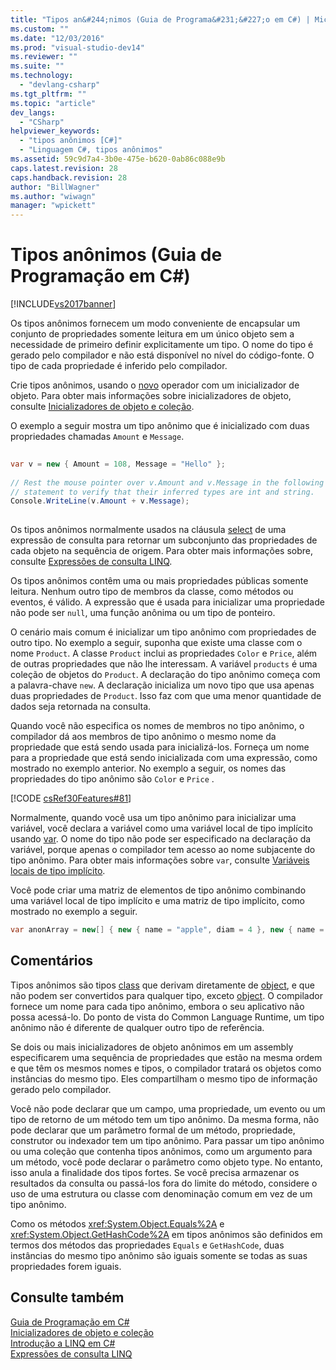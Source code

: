 ```yaml
---
title: "Tipos an&#244;nimos (Guia de Programa&#231;&#227;o em C#) | Microsoft Docs"
ms.custom: ""
ms.date: "12/03/2016"
ms.prod: "visual-studio-dev14"
ms.reviewer: ""
ms.suite: ""
ms.technology: 
  - "devlang-csharp"
ms.tgt_pltfrm: ""
ms.topic: "article"
dev_langs: 
  - "CSharp"
helpviewer_keywords: 
  - "tipos anônimos [C#]"
  - "Linguagem C#, tipos anônimos"
ms.assetid: 59c9d7a4-3b0e-475e-b620-0ab86c088e9b
caps.latest.revision: 28
caps.handback.revision: 28
author: "BillWagner"
ms.author: "wiwagn"
manager: "wpickett"
---
```

# Tipos an&#244;nimos (Guia de Programa&#231;&#227;o em C#)
[!INCLUDE[vs2017banner](../../../csharp/includes/vs2017banner.md)]

Os tipos anônimos fornecem um modo conveniente de encapsular um conjunto de propriedades somente leitura em um único objeto sem a necessidade de primeiro definir explicitamente um tipo.  O nome do tipo é gerado pelo compilador e não está disponível no nível do código\-fonte.  O tipo de cada propriedade é inferido pelo compilador.  
  
 Crie tipos anônimos, usando o [novo](../../../csharp/language-reference/keywords/new.md) operador com um inicializador de objeto.  Para obter mais informações sobre inicializadores de objeto, consulte [Inicializadores de objeto e coleção](../../../csharp/programming-guide/classes-and-structs/object-and-collection-initializers.md).  
  
 O exemplo a seguir mostra um tipo anônimo que é inicializado com duas propriedades chamadas `Amount` e `Message`.  
  
```c#  
  
var v = new { Amount = 108, Message = "Hello" };  
  
// Rest the mouse pointer over v.Amount and v.Message in the following  
// statement to verify that their inferred types are int and string.  
Console.WriteLine(v.Amount + v.Message);  
  
```  
  
 Os tipos anônimos normalmente usados na cláusula [select](../../../csharp/language-reference/keywords/select-clause.md) de uma expressão de consulta para retornar um subconjunto das propriedades de cada objeto na sequência de origem.  Para obter mais informações sobre, consulte [Expressões de consulta LINQ](../../../csharp/programming-guide/linq-query-expressions/index.md).  
  
 Os tipos anônimos contêm uma ou mais propriedades públicas somente leitura.  Nenhum outro tipo de membros da classe, como métodos ou eventos, é válido.  A expressão que é usada para inicializar uma propriedade não pode ser `null`, uma função anônima ou um tipo de ponteiro.  
  
 O cenário mais comum é inicializar um tipo anônimo com propriedades de outro tipo.  No exemplo a seguir, suponha que existe uma classe com o nome `Product`.  A classe `Product` inclui as propriedades `Color` e `Price`, além de outras propriedades que não lhe interessam.  A variável `products` é uma coleção de objetos do `Product`.  A declaração do tipo anônimo começa com a palavra\-chave `new`.  A declaração inicializa um novo tipo que usa apenas duas propriedades de `Product`.  Isso faz com que uma menor quantidade de dados seja retornada na consulta.  
  
 Quando você não especifica os nomes de membros no tipo anônimo, o compilador dá aos membros de tipo anônimo o mesmo nome da propriedade que está sendo usada para inicializá\-los.  Forneça um nome para a propriedade que está sendo inicializada com uma expressão, como mostrado no exemplo anterior.  No exemplo a seguir, os nomes das propriedades do tipo anônimo são `Color` e `Price` .  
  
 [!CODE [csRef30Features#81](../CodeSnippet/VS_Snippets_VBCSharp/csRef30Features#81)]  
  
 Normalmente, quando você usa um tipo anônimo para inicializar uma variável, você declara a variável como uma variável local de tipo implícito usando [var](../../../csharp/language-reference/keywords/var.md).  O nome do tipo não pode ser especificado na declaração da variável, porque apenas o compilador tem acesso ao nome subjacente do tipo anônimo.  Para obter mais informações sobre `var`, consulte [Variáveis locais de tipo implícito](../../../csharp/programming-guide/classes-and-structs/implicitly-typed-local-variables.md).  
  
 Você pode criar uma matriz de elementos de tipo anônimo combinando uma variável local de tipo implícito e uma matriz de tipo implícito, como mostrado no exemplo a seguir.  
  
```c#  
var anonArray = new[] { new { name = "apple", diam = 4 }, new { name = "grape", diam = 1 }};  
```  
  
## Comentários  
 Tipos anônimos são tipos [class](../../../csharp/language-reference/keywords/class.md) que derivam diretamente de [object](../../../csharp/language-reference/keywords/object.md), e que não podem ser convertidos para qualquer tipo, exceto [object](../../../csharp/language-reference/keywords/object.md).  O compilador fornece um nome para cada tipo anônimo, embora o seu aplicativo não possa acessá\-lo.  Do ponto de vista do Common Language Runtime, um tipo anônimo não é diferente de qualquer outro tipo de referência.  
  
 Se dois ou mais inicializadores de objeto anônimos em um assembly especificarem uma sequência de propriedades que estão na mesma ordem e que têm os mesmos nomes e tipos, o compilador tratará os objetos como instâncias do mesmo tipo.  Eles compartilham o mesmo tipo de informação gerado pelo compilador.  
  
 Você não pode declarar que um campo, uma propriedade, um evento ou um tipo de retorno de um método tem um tipo anônimo.  Da mesma forma, não pode declarar que um parâmetro formal de um método, propriedade, construtor ou indexador tem um tipo anônimo.  Para passar um tipo anônimo ou uma coleção que contenha tipos anônimos, como um argumento para um método, você pode declarar o parâmetro como objeto type.  No entanto, isso anula a finalidade dos tipos fortes.  Se você precisa armazenar os resultados da consulta ou passá\-los fora do limite do método, considere o uso de uma estrutura ou classe com denominação comum em vez de um tipo anônimo.  
  
 Como os métodos <xref:System.Object.Equals%2A> e <xref:System.Object.GetHashCode%2A> em tipos anônimos são definidos em termos dos métodos das propriedades `Equals` e `GetHashCode`, duas instâncias do mesmo tipo anônimo são iguais somente se todas as suas propriedades forem iguais.  
  
## Consulte também  
 [Guia de Programação em C\#](../../../csharp/programming-guide/index.md)   
 [Inicializadores de objeto e coleção](../../../csharp/programming-guide/classes-and-structs/object-and-collection-initializers.md)   
 [Introdução a LINQ em C\#](../../../csharp/programming-guide/concepts/linq/getting-started-with-linq.md)   
 [Expressões de consulta LINQ](../../../csharp/programming-guide/linq-query-expressions/index.md)